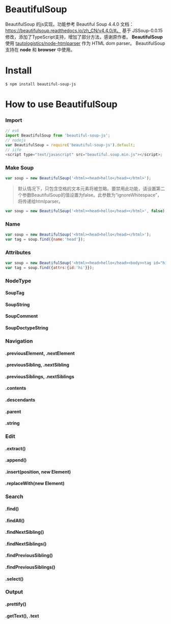 BeautifulSoup
=============================
BeautifulSoup 的js实现。功能参考 Beautiful Soup 4.4.0 文档：https://beautifulsoup.readthedocs.io/zh_CN/v4.4.0/#。 基于 JSSoup-0.0.15 修改，添加了TypeScript支持，增加了部分方法，感谢原作者。
**BeautifulSoup** 使用 [tautologistics/node-htmlparser](https://github.com/tautologistics/node-htmlparser) 作为 HTML dom parser。 
BeautifulSoup 支持在 **node** 和 **browser**  中使用。  

# Install
```
$ npm install beautiful-soup-js 
```

# How to use BeautifulSoup
### Import
```javascript
// es6
import BeautifulSoup from 'beautiful-soup-js'; 
// nodejs
var BeautifulSoup = require('beautiful-soup-js').default;
// iife
<script type="text/javascript" src="beautiful.soup.min.js"></script>;
```

### Make Soup
```javascript
var soup = new BeautifulSoup('<html><head>hello</head></html>');
```
> 默认情况下，只包含空格的文本元素将被忽略。要禁用此功能，请设置第二个参数BeautifulSoup的值设置为false。此参数为“ignoreWhitespace”，将传递给htmlparser。
```javascript
var soup = new BeautifulSoup('<html><head>hello</head></html>', false);
```

### Name
```javascript
var soup = new BeautifulSoup('<html><head>hello</head></html>');
var tag = soup.find({name:'head'});
```

### Attributes
```javascript
var soup = new BeautifulSoup('<html><head>hello</head><body><tag id="hi" class="banner">hello</tag></body></html>');
var tag = soup.find({attrs:{id:'hi'}});
```

### NodeType
#### SoupTag
#### SoupString
#### SoupComment
#### SoupDoctypeString

### Navigation
#### .previousElement, .nextElement
#### .previousSibling, .nextSibling
#### .previousSiblings, .nextSiblings
#### .contents
#### .descendants
#### .parent
#### .string

### Edit
#### .extract()
#### .append()
#### .insert(position, new Element)
#### .replaceWith(new Element)

### Search
#### .find()
#### .findAll()
#### .findNextSibling()
#### .findNextSiblings()
#### .findPreviousSibling()
#### .findPreviousSiblings()
#### .select()

### Output
#### .prettify()
#### .getText(), .text